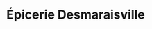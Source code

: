 ---
title: "Épicerie Desmaraisville"
url: /desmaraisville/epicerie-desmaraisville/
shop: Lebensmittel
---